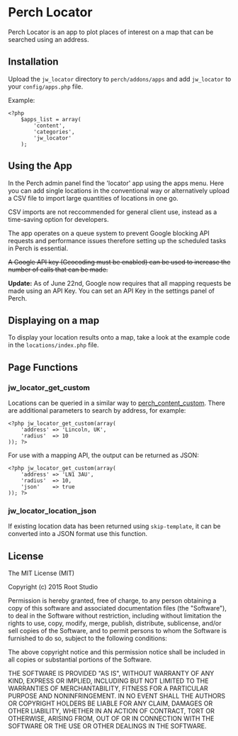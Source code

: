 # Perch Locator

Perch Locator is an app to plot places of interest on a map that can be searched using an address.

## Installation
Upload the `jw_locator` directory to `perch/addons/apps` and add `jw_locator` to your `config/apps.php` file.

Example:

	<?php
	    $apps_list = array(
	        'content', 
	        'categories',
	        'jw_locator'
	    );
	    
## Using the App
In the Perch admin panel find the 'locator' app using the apps menu. Here you can add single locations in the conventional way or alternatively upload a CSV file to import large quantities of locations in one go.

CSV imports are not reccommended for general client use, instead as a time-saving option for developers.

The app operates on a queue system to prevent Google blocking API requests and performance issues therefore setting up the scheduled tasks in Perch is essential.

<strike>A Google API key (Geocoding must be enabled) can be used to increase the number of calls that can be made.</strike>

**Update:** As of June 22nd, Google now requires that all mapping requests be made using an API Key. You can set an API Key in the settings panel of Perch.

## Displaying on a map
To display your location results onto a map, take a look at the example code in the `locations/index.php` file.

## Page Functions
### jw\_locator\_get\_custom

Locations can be queried in a similar way to [perch\_content\_custom](https://docs.grabaperch.com/docs/content/perch-content-custom/). There are additional parameters to search by address, for example:

	<?php jw_locator_get_custom(array(
	    'address' => 'Lincoln, UK',
	    'radius'  => 10
	)); ?>
	
For use with a mapping API, the output can be returned as JSON:

	<?php jw_locator_get_custom(array(
        'address' => 'LN1 3AU',
        'radius'  => 10,
        'json'    => true
    )); ?>
    
### jw\_locator\_location\_json

If existing location data has been returned using `skip-template`, it can be converted into a JSON format use this function.

## License

The MIT License (MIT)

Copyright (c) 2015 Root Studio

Permission is hereby granted, free of charge, to any person obtaining a copy
of this software and associated documentation files (the "Software"), to deal
in the Software without restriction, including without limitation the rights
to use, copy, modify, merge, publish, distribute, sublicense, and/or sell
copies of the Software, and to permit persons to whom the Software is
furnished to do so, subject to the following conditions:

The above copyright notice and this permission notice shall be included in all
copies or substantial portions of the Software.

THE SOFTWARE IS PROVIDED "AS IS", WITHOUT WARRANTY OF ANY KIND, EXPRESS OR
IMPLIED, INCLUDING BUT NOT LIMITED TO THE WARRANTIES OF MERCHANTABILITY,
FITNESS FOR A PARTICULAR PURPOSE AND NONINFRINGEMENT. IN NO EVENT SHALL THE
AUTHORS OR COPYRIGHT HOLDERS BE LIABLE FOR ANY CLAIM, DAMAGES OR OTHER
LIABILITY, WHETHER IN AN ACTION OF CONTRACT, TORT OR OTHERWISE, ARISING FROM,
OUT OF OR IN CONNECTION WITH THE SOFTWARE OR THE USE OR OTHER DEALINGS IN THE
SOFTWARE.
